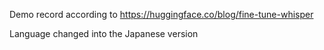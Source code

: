 Demo record according to https://huggingface.co/blog/fine-tune-whisper

Language changed into the Japanese version
